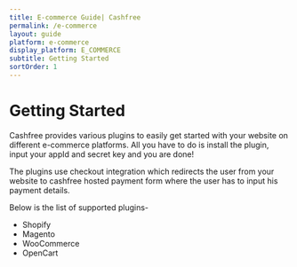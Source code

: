 ```yaml
---
title: E-commerce Guide| Cashfree
permalink: /e-commerce
layout: guide
platform: e-commerce
display_platform: E_COMMERCE
subtitle: Getting Started
sortOrder: 1
---
```


# Getting Started

Cashfree provides various plugins to easily get started with your website on different e-commerce platforms.
All you have to do is install the plugin, input your appId and secret key and you are done!

The plugins use checkout integration which redirects the user from your website to cashfree hosted payment form where the user has to input his payment details.

Below is the list of supported plugins-

<ul>
<li> Shopify</li>
<li> Magento </li>
<li> WooCommerce </li>
<li> OpenCart </li>
</ul>
